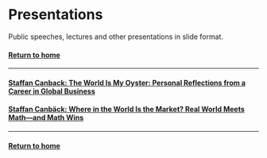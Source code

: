 # Presentations
Public speeches, lectures and other presentations in slide format.    

#### [Return to home](../index.md)   

---
#### [Staffan Canback: The World Is My Oyster: Personal Reflections from a Career in Global Business](S.Canback-Harvard-Club-Boston-Speech.pdf)  

#### [Staffan Canbäck: Where in the World Is the Market? Real World Meets Math—and Math Wins](S.Canback-Harvard-Club-Boston-Speech.pdf)  

---

#### [Return to home](../index.md)  
